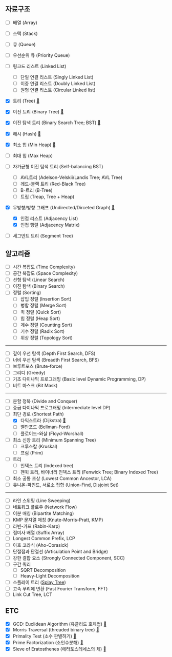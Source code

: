 ## 자료구조
- [ ] 배열 (Array)
- [ ] 스택 (Stack)
- [ ] 큐 (Queue)
- [ ] 우선순위 큐 (Priority Queue)
- [ ] 링크드 리스트 (Linked List)
  + [ ] 단일 연결 리스트 (Singly Linked List)
  + [ ] 이중 연결 리스트 (Doubly Linked List)
  + [ ] 원형 연결 리스트 (Circular Linked list)
- [x] 트리 (Tree) [🔗](https://github.com/j2ieu/ds-algo/blob/master/tree/)
- [x] 이진 트리 (Binary Tree) [🔗](https://github.com/j2ieu/ds-algo/blob/master/binarytree/)
- [x] 이진 탐색 트리 (Binary Search Tree; BST) [🔗](https://github.com/j2ieu/ds-algo/blob/master/bst/)
- [x] 해시 (Hash) [🔗](https://github.com/j2ieu/ds-algo/blob/master/hash/)
- [x] 최소 힙 (Min Heap) [🔗](https://github.com/j2ieu/ds-algo/blob/master/heap/minheap.cpp)
- [ ] 최대 힙 (Max Heap)
- [ ] 자가균형 이진 탐색 트리 (Self-balancing BST)
  + [ ] AVL트리 (Adelson-Velskii/Landis Tree; AVL Tree)
  + [ ] 레드-블랙 트리 (Red-Black Tree)
  + [ ] B-트리 (B-Tree)
  + [ ] 트립 (Treap, Tree + Heap)
- [x] 무방향/방향 그래프 (Undirected/Dirceted Graph) [🔗](https://github.com/j2ieu/ds-algo/blob/master/graph/)
  + [x] 인접 리스트 (Adjacency List)
  + [x] 인접 행렬 (Adjacency Matrix) 
- [ ] 세그먼트 트리 (Segment Tree)


## 알고리즘
- [ ] 시간 복잡도 (Time Complexity)
- [ ] 공간 복잡도 (Space Complexity)
- [ ] 선형 탐색 (Linear Search)
- [ ] 이진 탐색 (Binary Search)
- [ ] 정렬 (Sorting)
  + [ ] 삽입 정렬 (Insertion Sort)
  + [ ] 병합 정렬 (Merge Sort)
  + [ ] 퀵 정렬 (Quick Sort)
  + [ ] 힙 정렬 (Heap Sort)
  + [ ] 계수 정렬 (Counting Sort)
  + [ ] 기수 정렬 (Radix Sort)
  + [ ] 위상 정렬 (Topology Sort)
---
- [ ] 깊이 우선 탐색 (Depth First Search, DFS)
- [ ] 너비 우선 탐색 (Breadth First Search, BFS)
- [ ] 브루트포스 (Brute-force)
- [ ] 그리디 (Greedy)
- [ ] 기초 다이나믹 프로그래밍 (Basic level Dynamic Programming, DP)
- [ ] 비트 마스크 (Bit Mask)
---
- [ ] 분할 정복 (Divide and Conquer)
- [ ] 중급 다이나믹 프로그래밍 (Intermediate level DP)
- [ ] 최단 경로 (Shortest Path)
  + [x] 다익스트라 (Dijkstra) [🔗](https://github.com/jeyeyeu/ds-algo/blob/main/graph/dijkstra/Dijkstra.hpp)
  + [ ] 벨만포드 (Bellman-Ford)
  + [ ] 플로이드-와샬 (Floyd-Worshall)
- [ ] 최소 신장 트리 (Minimum Spanning Tree)
  + [ ] 크루스칼 (Kruskal)
  + [ ] 프림 (Prim)
- [ ] 트리
  + [ ] 인덱스 트리 (Indexed tree)
  + [ ] 펜윅 트리, 바이너리 인덱스 트리 (Fenwick Tree; Binary Indexed Tree)
- [ ] 최소 공통 조상 (Lowest Common Ancestor, LCA)
- [ ] 유니온-파인드, 서로소 집합 (Union-Find, Disjoint Set)
---
- [ ] 라인 스위핑 (Line Sweeping)
- [ ] 네트워크 플로우 (Network Flow)
- [ ] 이분 매칭 (Bipartite Matching)
- [ ] KMP 문자열 매칭 (Knute-Morris-Pratt, KMP)
- [ ] 라빈-카프 (Rabin-Karp)
- [ ] 접미사 배열 (Suffix Array)
- [ ] Longest Common Prefix, LCP
- [ ] 아호 코라식 (Aho-Corasick)
- [ ] 단절점과 단절선 (Articulation Point and Bridge)
- [ ] 강한 결합 요소 (Strongly Connected Component, SCC)
- [ ] 구간 쿼리
  + [ ] SQRT Decomposition
  + [ ] Heavy-Light Decomposition
- [ ] 스플레이 트리 ([Splay Tree](https://cubelover.tistory.com/10))
- [ ] 고속 푸리에 변환 (Fast Fourier Transform, FFT)
- [ ] Link Cut Tree, LCT

## ETC
- [x] GCD: Euclidean Algorithm (유클리드 호제법) [🔗](https://github.com/j2ieu/ds-algo/blob/master/etc/euclidean/)
- [x] Morris Traversal (threaded binary tree) [🔗](https://github.com/j2ieu/ds-algo/blob/master/etc/morris-traversal/)
- [x] Primality Test (소수 판별하기) [🔗](https://github.com/j2ieu/ds-algo/blob/master/etc/prime/)
- [x] Prime Factorization (소인수분해) [🔗](https://github.com/j2ieu/ds-algo/blob/master/etc/prime-factorization/)
- [x] Sieve of Eratosthenes (에라토스테네스의 체) [🔗](https://github.com/j2ieu/ds-algo/blob/master/etc/eratosthenes/)
